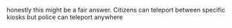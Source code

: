 honestly this might be a fair answer. Citizens can teleport between specific kiosks but police can teleport anywhere

